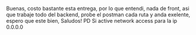 Buenas, costo bastante esta entrega, por lo que entendi, nada de front, asi que trabaje todo del backend, probe el postman cada ruta y anda exelente, espero que este bien, Saludos! PD Si active network access para la ip 0.0.0.0
